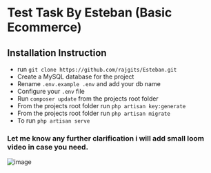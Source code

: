 # Test Task By Esteban (Basic Ecommerce)

## Installation Instruction
- run ```git clone https://github.com/rajgits/Esteban.git```
- Create a MySQL database for the project 
- Rename ```.env.example .env``` and add your db name
- Configure your ```.env``` file
- Run ```composer update``` from the projects root folder
- From the projects root folder run ```php artisan key:generate```
- From the projects root folder run ```php artisan migrate```
- To run  ```php artisan serve```

### Let me know any further clarification i will add small loom video in case you need.
![image](https://user-images.githubusercontent.com/61880265/225041763-f1628d92-0e1c-45a8-958c-617e27c043db.png)


